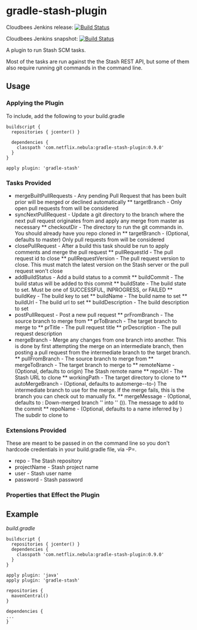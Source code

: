 gradle-stash-plugin
=============================

Cloudbees Jenkins release: [![Build Status](https://netflixoss.ci.cloudbees.com/job/nebula-plugins/job/gradle-stash-plugin-release/badge/icon)](https://netflixoss.ci.cloudbees.com/job/nebula-plugins/job/gradle-stash-plugin-release/)

Cloudbees Jenkins snapshot: [![Build Status](https://netflixoss.ci.cloudbees.com/job/nebula-plugins/job/gradle-stash-plugin-snapshot/badge/icon)](https://netflixoss.ci.cloudbees.com/job/nebula-plugins/job/gradle-stash-plugin-snapshot/)

A plugin to run Stash SCM tasks.

Most of the tasks are run against the the Stash REST API, but some of them also require running git commands in the command line.

## Usage

### Applying the Plugin

To include, add the following to your build.gradle

    buildscript {
      repositories { jcenter() }

      dependencies {
        classpath 'com.netflix.nebula:gradle-stash-plugin:0.9.0'
      }
    }

    apply plugin: 'gradle-stash'

### Tasks Provided

* mergeBuiltPullRequests - Any pending Pull Request that has been built prior will be merged or declined automatically
** targetBranch - Only open pull requests from <targetBranch> will be considered
* syncNextPullRequest - Update a git directory to the branch where the next pull request originates from and apply any merge from master as necessary
** checkoutDir - The directory to run the git commands in.  You should already have you repo cloned in <checkoutDir>
** targetBranch - (Optional, defaults to master) Only pull requests from <targetBranch> will be considered
* closePullRequest - After a build this task should be run to apply comments and merge the pull request
** pullRequestId - The pull request id to close
** pullRequestVersion - The pull request version to close.  This must match the latest version on the Stash server or the pull request won't close
* addBuildStatus - Add a build status to a commit
** buildCommit - The build status will be added to this commit
** buildState - The build state to set.  Must be one of SUCCESSFUL, INPROGRESS, or FAILED
** buildKey - The build key to set
** buildName - The build name to set
** buildUrl - The build url to set
** buildDescription - The build description to set
* postPullRequest - Post a new pull request
** prFromBranch - The source branch to merge from
** prToBranch - The target branch to merge to
** prTitle - The pull request title
** prDescription - The pull request description
* mergeBranch - Merge any changes from one branch into another.  This is done by first attempting the merge on an intermediate branch, then posting a pull request from the intermediate branch to the target branch.
** pullFromBranch - The source branch to merge from
** mergeToBranch - The target branch to merge to
** remoteName - (Optional, defaults to origin) The Stash remote name
** repoUrl - The Stash URL to clone
** workingPath - The target directory to clone to
** autoMergeBranch - (Optional, defaults to automerge-<pullFromBranch>-to-<mergeToBranch>)  The intermediate branch to use for the merge.  If the merge fails, this is the branch you can check out to manually fix.
** mergeMessage - (Optional, defaults to : Down-merged branch '<pullFromBranch>' into '<mergeToBranch>' (<autoMergeBranch>)).  The message to add to the commit
** repoName - (Optional, defaults to a name inferred by <repoUrl>)  The subdir to clone to

### Extensions Provided
These are meant to be passed in on the command line so you don't hardcode credentials in your build.gradle file, via -P<param>=<value>.

* repo - The Stash repository
* projectName - Stash project name
* user - Stash user name
* password - Stash password

### Properties that Effect the Plugin

## Example

*build.gradle*

    buildscript {
      repositories { jcenter() }
      dependencies {
        classpath 'com.netflix.nebula:gradle-stash-plugin:0.9.0'
      }
    }

    apply plugin: 'java'
    apply plugin: 'gradle-stash'

    repositories {
      mavenCentral()
    }

    dependencies {
    ...
    }

